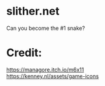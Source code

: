 # slither.net
Can you become the #1 snake?

# Credit:
https://managore.itch.io/m6x11  
https://kenney.nl/assets/game-icons

